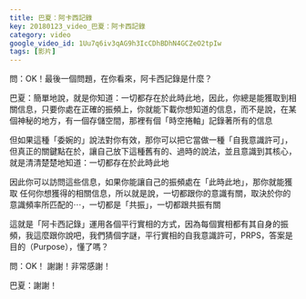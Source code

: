 ```yaml
---
title: 巴夏：阿卡西記錄
key: 20180123_video_巴夏：阿卡西記錄
category: video
google_video_id: 1Uu7q6iv3qAG9h3IcCDhBDhN4GCZeO2tpIw
tags: [影片]
---
```


問：OK！最後一個問題，在你看來，阿卡西記錄是什麼？

巴夏：簡單地說，就是你知道：一切都存在於此時此地，因此，你總是能獲取到相關信息，只要你處在正確的振頻上，你就能下載你想知道的信息，而不是說，在某個神秘的地方，有一個存儲空間，那裡有個「時空捲軸」記錄著所有的信息

但如果這種「委婉的」說法對你有效，那你可以把它當做一種「自我意識許可」，但真正的關鍵點在於，讓自己放下這種舊有的、過時的說法，並且意識到其核心，就是清清楚楚地知道：一切都存在於此時此地

因此你可以訪問這些信息，如果你能讓自己的振頻處在「此時此地」，那你就能獲取 任何你想獲得的相關信息，所以就是說，一切都跟你的意識有關，取決於你的意識頻率所匹配的⋯，一切都是「共振」，一切都跟共振有關

這就是「阿卡西記錄」運用各個平行實相的方式，因為每個實相都有其自身的振頻，我這麼跟你說吧，我們猜個字謎，平行實相的自我意識許可，PRPS，答案是目的（Purpose），懂了嗎？

問：OK！ 謝謝！非常感謝！

巴夏：謝謝！
